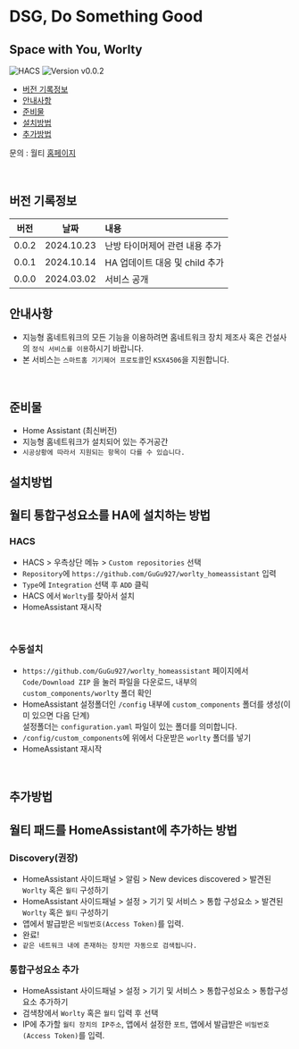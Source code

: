 # DSG, Do Something Good

## Space with You, Worlty

![HACS][hacs-shield]
![Version v0.0.2][version-shield]

- [버전 기록정보](#version-history)
- [안내사항](#안내사항)
- [준비물](#준비물)
- [설치방법](#설치방법)
- [추가방법](#추가방법)

문의 : 월티 [홈페이지](https://worlty.com)

<br/>

## 버전 기록정보

| 버전  |    날짜    | 내용                           |
| :---: | :--------: | :----------------------------- |
| 0.0.2 | 2024.10.23 | 난방 타이머제어 관련 내용 추가 |
| 0.0.1 | 2024.10.14 | HA 업데이트 대응 및 child 추가 |
| 0.0.0 | 2024.03.02 | 서비스 공개                    |

## 안내사항

- 지능형 홈네트워크의 모든 기능을 이용하려면 홈네트워크 장치 제조사 혹은 건설사의 `정식 서비스를 이용`하시기 바랍니다.
- 본 서비스는 `스마트홈 기기제어 프로토콜`인 `KSX4506`을 지원합니다.

<br/>

## 준비물

- Home Assistant (최신버전)
- 지능형 홈네트워크가 설치되어 있는 주거공간
- `시공상황에 따라서 지원되는 항목이 다를 수 있습니다.`

## 설치방법

## 월티 통합구성요소를 HA에 설치하는 방법

### HACS

- HACS > 우측상단 메뉴 > `Custom repositories` 선택
- `Repository`에 `https://github.com/GuGu927/worlty_homeassistant` 입력
- `Type`에 `Integration` 선택 후 `ADD` 클릭
- HACS 에서 `Worlty`를 찾아서 설치
- HomeAssistant 재시작

<br/>

### 수동설치

- `https://github.com/GuGu927/worlty_homeassistant` 페이지에서 `Code/Download ZIP` 을 눌러 파일을 다운로드, 내부의 `custom_components/worlty` 폴더 확인
- HomeAssistant 설정폴더인 `/config` 내부에 `custom_components` 폴더를 생성(이미 있으면 다음 단계)<br/>설정폴더는 `configuration.yaml` 파일이 있는 폴더를 의미합니다.<br>
- `/config/custom_components`에 위에서 다운받은 `worlty` 폴더를 넣기<br>
- HomeAssistant 재시작

<br/>

## 추가방법

## 월티 패드를 HomeAssistant에 추가하는 방법

### Discovery(**권장**)

- HomeAssistant 사이드패널 > 알림 > New devices discovered > 발견된 `Worlty` 혹은 `월티` 구성하기<br>
- HomeAssistant 사이드패널 > 설정 > 기기 및 서비스 > 통합 구성요소 > 발견된 `Worlty` 혹은 `월티` 구성하기<br>
- 앱에서 발급받은 `비밀번호(Access Token)`를 입력.<br>
- 완료!
- `같은 네트워크 내에 존재하는 장치만 자동으로 검색됩니다.`

### 통합구성요소 추가

- HomeAssistant 사이드패널 > 설정 > 기기 및 서비스 > 통합구성요소 > 통합구성요소 추가하기<br>
- 검색창에서 `Worlty` 혹은 `월티` 입력 후 선택<br>
- IP에 추가할 `월티 장치의 IP주소`, 앱에서 설정한 `포트`, 앱에서 발급받은 `비밀번호(Access Token)`를 입력.

[version-shield]: https://img.shields.io/badge/version-v0.0.2-orange.svg
[hacs-shield]: https://img.shields.io/badge/HACS-Custom-red.svg
